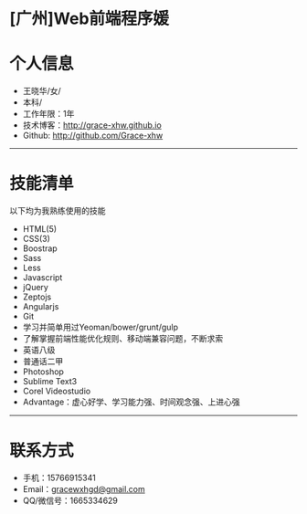 # [广州]Web前端程序媛

# 个人信息

 - 王晓华/女/
 - 本科/
 - 工作年限：1年
 - 技术博客：http://grace-xhw.github.io
 - Github: http://github.com/Grace-xhw

---

# 技能清单

以下均为我熟练使用的技能

- HTML(5)
- CSS(3)
- Boostrap
- Sass
- Less
- Javascript
- jQuery
- Zeptojs
- Angularjs
- Git
- 学习并简单用过Yeoman/bower/grunt/gulp
- 了解掌握前端性能优化规则、移动端兼容问题，不断求索
- 英语八级
- 普通话二甲
- Photoshop
- Sublime Text3
- Corel Videostudio
- Advantage：虚心好学、学习能力强、时间观念强、上进心强

----

# 联系方式

- 手机：15766915341
- Email：gracewxhgd@gmail.com
- QQ/微信号：1665334629

